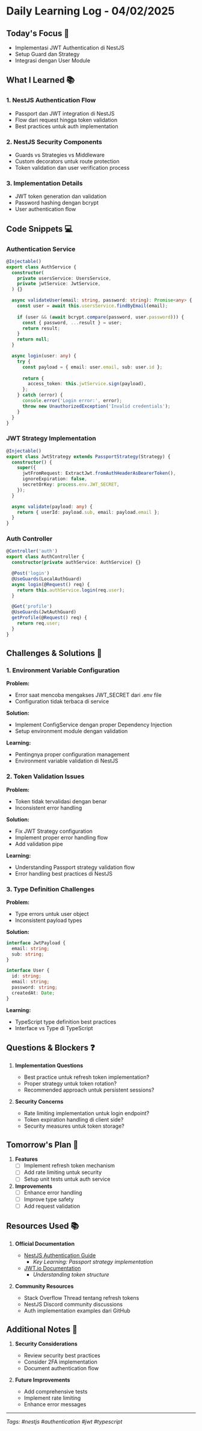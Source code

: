 # Daily Learning Log - 04/02/2025

## Today's Focus 🎯
- Implementasi JWT Authentication di NestJS
- Setup Guard dan Strategy
- Integrasi dengan User Module

## What I Learned 📚

### 1. NestJS Authentication Flow
- Passport dan JWT integration di NestJS
- Flow dari request hingga token validation
- Best practices untuk auth implementation

### 2. NestJS Security Components
- Guards vs Strategies vs Middleware
- Custom decorators untuk route protection
- Token validation dan user verification process

### 3. Implementation Details
- JWT token generation dan validation
- Password hashing dengan bcrypt
- User authentication flow

## Code Snippets 💻

### Authentication Service
```typescript
@Injectable()
export class AuthService {
  constructor(
    private usersService: UsersService,
    private jwtService: JwtService,
  ) {}

  async validateUser(email: string, password: string): Promise<any> {
    const user = await this.usersService.findByEmail(email);
    
    if (user && (await bcrypt.compare(password, user.password))) {
      const { password, ...result } = user;
      return result;
    }
    return null;
  }

  async login(user: any) {
    try {
      const payload = { email: user.email, sub: user.id };
      
      return {
        access_token: this.jwtService.sign(payload),
      };
    } catch (error) {
      console.error('Login error:', error);
      throw new UnauthorizedException('Invalid credentials');
    }
  }
}
```

### JWT Strategy Implementation
```typescript
@Injectable()
export class JwtStrategy extends PassportStrategy(Strategy) {
  constructor() {
    super({
      jwtFromRequest: ExtractJwt.fromAuthHeaderAsBearerToken(),
      ignoreExpiration: false,
      secretOrKey: process.env.JWT_SECRET,
    });
  }

  async validate(payload: any) {
    return { userId: payload.sub, email: payload.email };
  }
}
```

### Auth Controller
```typescript
@Controller('auth')
export class AuthController {
  constructor(private authService: AuthService) {}

  @Post('login')
  @UseGuards(LocalAuthGuard)
  async login(@Request() req) {
    return this.authService.login(req.user);
  }

  @Get('profile')
  @UseGuards(JwtAuthGuard)
  getProfile(@Request() req) {
    return req.user;
  }
}
```

## Challenges & Solutions 🔨

### 1. Environment Variable Configuration
**Problem:**
- Error saat mencoba mengakses JWT_SECRET dari .env file
- Configuration tidak terbaca di service

**Solution:**
- Implement ConfigService dengan proper Dependency Injection
- Setup environment module dengan validation

**Learning:**
- Pentingnya proper configuration management
- Environment variable validation di NestJS

### 2. Token Validation Issues
**Problem:**
- Token tidak tervalidasi dengan benar
- Inconsistent error handling

**Solution:**
- Fix JWT Strategy configuration
- Implement proper error handling flow
- Add validation pipe

**Learning:**
- Understanding Passport strategy validation flow
- Error handling best practices di NestJS

### 3. Type Definition Challenges
**Problem:**
- Type errors untuk user object
- Inconsistent payload types

**Solution:**
```typescript
interface JwtPayload {
  email: string;
  sub: string;
}

interface User {
  id: string;
  email: string;
  password: string;
  createdAt: Date;
}
```

**Learning:**
- TypeScript type definition best practices
- Interface vs Type di TypeScript

## Questions & Blockers ❓
1. **Implementation Questions**
   - Best practice untuk refresh token implementation?
   - Proper strategy untuk token rotation?
   - Recommended approach untuk persistent sessions?

2. **Security Concerns**
   - Rate limiting implementation untuk login endpoint?
   - Token expiration handling di client side?
   - Security measures untuk token storage?

## Tomorrow's Plan 📅
1. **Features**
   - [ ] Implement refresh token mechanism
   - [ ] Add rate limiting untuk security
   - [ ] Setup unit tests untuk auth service

2. **Improvements**
   - [ ] Enhance error handling
   - [ ] Improve type safety
   - [ ] Add request validation

## Resources Used 📚
1. **Official Documentation**
   - [NestJS Authentication Guide](https://docs.nestjs.com/security/authentication)
     - *Key Learning: Passport strategy implementation*
   - [JWT.io Documentation](https://jwt.io)
     - *Understanding token structure*

2. **Community Resources**
   - Stack Overflow Thread tentang refresh tokens
   - NestJS Discord community discussions
   - Auth implementation examples dari GitHub

## Additional Notes 📝
1. **Security Considerations**
   - Review security best practices
   - Consider 2FA implementation
   - Document authentication flow

2. **Future Improvements**
   - Add comprehensive tests
   - Implement rate limiting
   - Enhance error messages

---

*Tags: #nestjs #authentication #jwt #typescript*